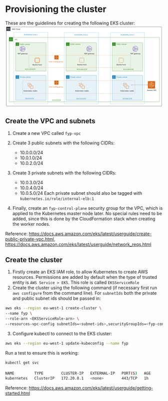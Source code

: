 # Provisioning the cluster

These are the guidelines for creating the following EKS cluster:
<img src="../images/diagram.png">

## Create the VPC and subnets

1. Create a new VPC called `fyp-vpc`
2. Create 3 public subnets with the following CIDRs:
   - 10.0.0.0/24
   - 10.0.1.0/24
   - 10.0.2.0/24
3. Create 3 private subnets with the following CIDRs:

   - 10.0.3.0/24
   - 10.0.4.0/24
   - 10.0.5.0/24
     Each private subnet should also be tagged with `kubernetes.io/role/internal-elb:1`

4. Finally, create an `fyp-control-plane` security group for the VPC, which is applied to the Kubernetes master node later. No special rules need to be added, since this is done by the CloudFormation stack when creating the worker nodes.

Reference: https://docs.aws.amazon.com/eks/latest/userguide/create-public-private-vpc.html, https://docs.aws.amazon.com/eks/latest/userguide/network_reqs.html

## Create the cluster

1. Firstly create an EKS IAM role, to allow Kubernetes to create AWS resources. Permissions are added by default when the type of trusted entity is `AWS Service > EKS`. This role is called `EKSServiceRole`
2. Create the cluster using the following command (if necessary first run `aws configure` from the command line). For `subnetIds` both the private and public subnet ids should be passed in:

```sh
aws eks --region eu-west-1 create-cluster \
--name fyp \
--role-arn <EKSServiceRole-arn> \
--resources-vpc-config subnetIds=<subnet-ids>,securityGroupIds=<fyp-control-plane-security-group-id>
```

3. Configure kubectl to connect to the EKS cluster:

```sh
aws eks --region eu-west-1 update-kubeconfig --name fyp
```

Run a test to ensure this is working:

```sh
kubectl get svc

NAME         TYPE        CLUSTER-IP   EXTERNAL-IP   PORT(S)   AGE
kubernetes   ClusterIP   172.20.0.1   <none>        443/TCP   1h
```

Reference: https://docs.aws.amazon.com/eks/latest/userguide/getting-started.html
